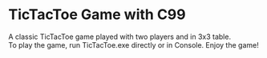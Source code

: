 # TicTacToe Game with C99
A classic TicTacToe game played with two players and in 3x3 table.  
To play the game, run TicTacToe.exe directly or in Console. 
Enjoy the game! 
